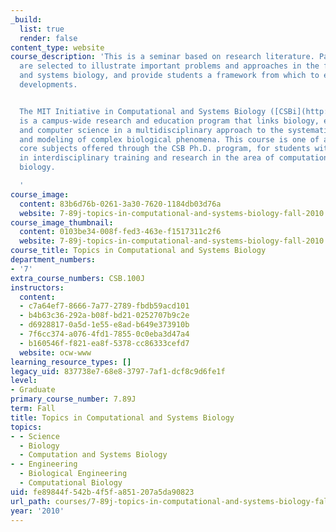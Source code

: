 ```yaml
---
_build:
  list: true
  render: false
content_type: website
course_description: 'This is a seminar based on research literature. Papers covered
  are selected to illustrate important problems and approaches in the field of computational
  and systems biology, and provide students a framework from which to evaluate new
  developments.


  The MIT Initiative in Computational and Systems Biology ([CSBi](http://csbi.mit.edu/))
  is a campus-wide research and education program that links biology, engineering,
  and computer science in a multidisciplinary approach to the systematic analysis
  and modeling of complex biological phenomena. This course is one of a series of
  core subjects offered through the CSB Ph.D. program, for students with an interest
  in interdisciplinary training and research in the area of computational and systems
  biology.

  '
course_image:
  content: 83b6d76b-0261-3a30-7620-1184db03d76a
  website: 7-89j-topics-in-computational-and-systems-biology-fall-2010
course_image_thumbnail:
  content: 0103be34-008f-fed3-463e-f1517311c2f6
  website: 7-89j-topics-in-computational-and-systems-biology-fall-2010
course_title: Topics in Computational and Systems Biology
department_numbers:
- '7'
extra_course_numbers: CSB.100J
instructors:
  content:
  - c7a64ef7-8666-7a77-2789-fbdb59acd101
  - b4b63c36-292a-b08f-bd21-0252707b9c2e
  - d6928817-0a5d-1e55-e8ad-b649e373910b
  - 7f6cc374-a076-4fd1-7855-0c0eba3d47a4
  - b160546f-f821-ea8f-5378-cc86333cefd7
  website: ocw-www
learning_resource_types: []
legacy_uid: 837738e7-68e8-3797-7af1-dcf8c9d6fe1f
level:
- Graduate
primary_course_number: 7.89J
term: Fall
title: Topics in Computational and Systems Biology
topics:
- - Science
  - Biology
  - Computation and Systems Biology
- - Engineering
  - Biological Engineering
  - Computational Biology
uid: fe89844f-542b-4f5f-a851-207a5da90823
url_path: courses/7-89j-topics-in-computational-and-systems-biology-fall-2010
year: '2010'
---
```

